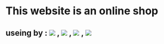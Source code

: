 # This website is an online shop

## useing by : ![](https://img.shields.io/badge/HTML5-E34F26?style=for-the-badge&logo=html5&logoColor=white) , ![](https://img.shields.io/badge/CSS3-1572B6?style=for-the-badge&logo=css3&logoColor=white) , ![](https://img.shields.io/badge/React-20232A?style=for-the-badge&logo=react&logoColor=61DAFB) , ![](https://img.shields.io/badge/Node%20js-339933?style=for-the-badge&logo=nodedotjs&logoColor=white)

